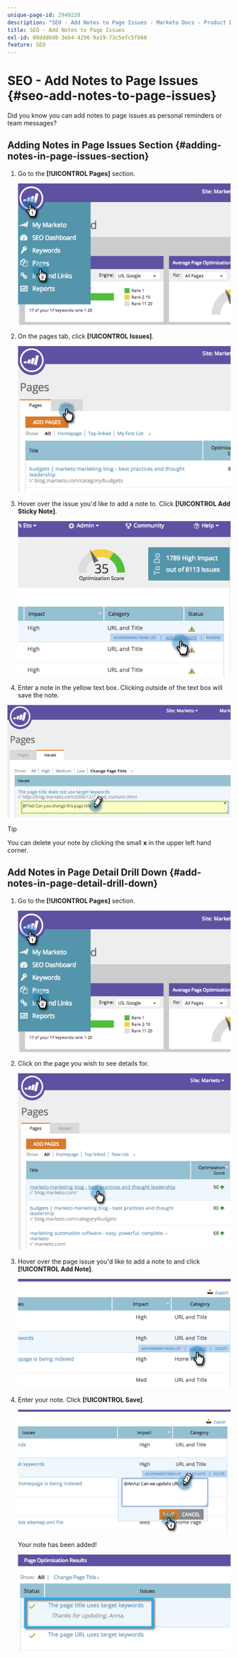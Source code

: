 ```yaml
---
unique-page-id: 2949220
description: "SEO - Add Notes to Page Issues - Marketo Docs - Product Documentation"
title: SEO - Add Notes to Page Issues
exl-id: 08ddd6d8-3eb4-4296-9a19-73c5efc5f668
feature: SEO
---
```

# SEO - Add Notes to Page Issues {#seo-add-notes-to-page-issues}

Did you know you can add notes to page issues as personal reminders or team messages?

## Adding Notes in Page Issues Section {#adding-notes-in-page-issues-section}

1. Go to the **[!UICONTROL Pages]** section.

   ![](assets/image2014-9-18-13-3a11-3a43.png)

1. On the pages tab, click **[!UICONTROL Issues]**.

   ![](assets/image2014-9-18-13-3a12-3a0.png)

1. Hover over the issue you'd like to add a note to. Click **[!UICONTROL Add Sticky Note]**.

   ![](assets/image2014-9-18-13-3a12-3a6.png)

1. Enter a note in the yellow text box. Clicking outside of the text box will save the note.

![](assets/image2014-9-18-13-3a12-3a32.png)

>[!TIP]
>
>You can delete your note by clicking the small **x** in the upper left hand corner.

## Add Notes in Page Detail Drill Down {#add-notes-in-page-detail-drill-down}

1. Go to the **[!UICONTROL Pages]** section.

   ![](assets/image2014-9-18-13-3a12-3a59.png)

1. Click on the page you wish to see details for.

   ![](assets/image2014-9-18-13-3a13-3a42.png)

1. Hover over the page issue you'd like to add a note to and click **[!UICONTROL Add Note]**.

   ![](assets/image2014-9-18-13-3a13-3a46.png)

1. Enter your note. Click **[!UICONTROL Save]**.

   ![](assets/image2014-9-18-13-3a14-3a5.png)

   Your note has been added!

   ![](assets/image2014-9-18-13-3a14-3a20.png)
